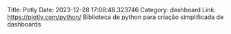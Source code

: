 Title: Potly
Date: 2023-12-28 17:08:48.323746
Category: dashboard
Link: https://plotly.com/python/
Biblioteca de python para criação simplificada de dashboards
